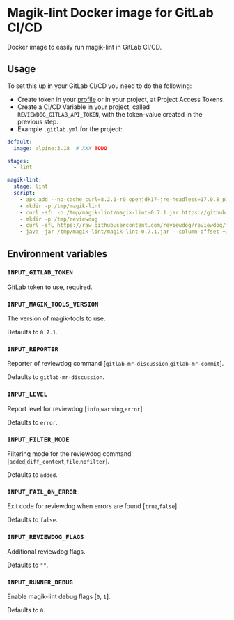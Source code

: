 # Magik-lint Docker image for GitLab CI/CD

Docker image to easily run magik-lint in GitLab CI/CD.

## Usage

To set this up in your GitLab CI/CD you need to do the following:

- Create token in your [profile](https://gitlab.com/profile/personal_access_tokens) or in your project,
  at Project Access Tokens.
- Create a CI/CD Variable in your project, called `REVIEWDOG_GITLAB_API_TOKEN`,
  with the token-value created in the previous step.
- Example `.gitlab.yml` for the project:

```yaml
default:
  image: alpine:3.18  # XXX TODO

stages:
  - lint

magik-lint:
  stage: lint
  script:
    - apk add --no-cache curl=8.2.1-r0 openjdk17-jre-headless=17.0.8_p7-r0
    - mkdir -p /tmp/magik-lint
    - curl -sfL -o /tmp/magik-lint/magik-lint-0.7.1.jar https://github.com/StevenLooman/magik-tools/releases/download/0.7.1/magik-lint-0.7.1.jar
    - mkdir -p /tmp/reviewdog
    - curl -sfL https://raw.githubusercontent.com/reviewdog/reviewdog/master/install.sh | sh -s -- -b /tmp/reviewdog v0.15.0
    - java -jar /tmp/magik-lint/magik-lint-0.7.1.jar --column-offset +1 --msg-template "\${path}:\${line}:\${column}:\${msg} (\${symbol})" ${CI_PROJECT_DIR} | /tmp/reviewdog/reviewdog -efm="%f:%l:%c:%m" -name="magik-lint" -reporter=gitlab-mr-discussion -level=error -filter-mode=added -fail-on-error=false
```

## Environment variables

### `INPUT_GITLAB_TOKEN`

GitLab token to use, required.

### `INPUT_MAGIK_TOOLS_VERSION`

The version of magik-tools to use.

Defaults to `0.7.1`.

### `INPUT_REPORTER`

Reporter of reviewdog command [`gitlab-mr-discussion`,`gitlab-mr-commit`].

Defaults to `gitlab-mr-discussion`.

### `INPUT_LEVEL`

Report level for reviewdog [`info`,`warning`,`error`]

Defaults to `error`.

### `INPUT_FILTER_MODE`

Filtering mode for the reviewdog command [`added`,`diff_context`,`file`,`nofilter`].

Defaults to `added`.

### `INPUT_FAIL_ON_ERROR`

Exit code for reviewdog when errors are found [`true`,`false`].

Defaults to `false`.

### `INPUT_REVIEWDOG_FLAGS`

Additional reviewdog flags.

Defaults to `""`.

### `INPUT_RUNNER_DEBUG`

Enable magik-lint debug flags [`0`, `1`].

Defaults to `0`.

